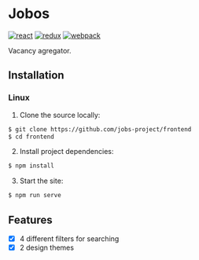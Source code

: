 # Jobos 
[![react](https://aleen42.github.io/badges/src/react.svg)](https://aleen42.github.io/badges/src/react.svg)
[![redux](https://aleen42.github.io/badges/src/redux.svg)](https://aleen42.github.io/badges/src/redux.svg)
[![webpack](https://aleen42.github.io/badges/src/webpack.svg)](https://aleen42.github.io/badges/src/webpack.svg)

Vacancy agregator.

## Installation

### Linux
1. Clone the source locally:

```sh
$ git clone https://github.com/jobs-project/frontend
$ cd frontend 
```

2. Install project dependencies:

```sh
$ npm install
```

3. Start the site:

```sh
$ npm run serve 
```

## Features

- [x] 4 different filters for searching 
- [x] 2 design themes 
